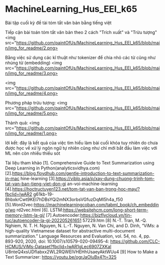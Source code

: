 # MachineLearning_Hus_EEI_k65
Bài tập cuối kỳ đề tài tóm tắt văn bản bằng tiếng việt

Tiếp cận bài toán tóm tắt văn bản theo 2 cách "Trích xuất" và "Trừu tượng"
<img src="https://github.com/paintOfUs/MachineLearning_Hus_EEI_k65/blob/main/img_for_readme/2.png>

Bằng việc sử dụng các kĩ thuật như tokenizer để chia nhỏ các từ cũng như nhúng từ (embedding)
<img src="https://github.com/paintOfUs/MachineLearning_Hus_EEI_k65/blob/main/img_for_readme/3.png>

<img src="https://github.com/paintOfUs/MachineLearning_Hus_EEI_k65/blob/main/img_for_readme/4.png>

Phương pháp trừu tượng:
<img src="https://github.com/paintOfUs/MachineLearning_Hus_EEI_k65/blob/main/img_for_readme/5.png>

Thành quả:
<img src="https://github.com/paintOfUs/MachineLearning_Hus_EEI_k65/blob/main/img_for_readme/1.png>

lời kết: đây là kết quả của việc tìm hiểu làm bài cuối khóa tuy nhiên do chưa được học về xử lý ngôn ngữ tự nhiên cũng như chỉ mới bắt đầu làm việc với ML nên còn nhiều thiếu sót

Tài liệu tham khảo
[1]. Comprehensive Guide to Text Summarization using Deep Learning in
Python(analyticsvidhya.com)
[2].https://blog.floydhub.com/gentle-introduction-to-text-summarization-in-mac
hine-learning
[3].https://viblo.asia/p/xay-dung-chuong-trinh-tom-tat-van-ban-tieng-viet-don-gi
an-voi-machine-learning
[4].https://hoctructuyen123.net/tom-tat-van-ban-trong-hoc-may/?fbclid=IwAR2
g61kb-19-8hbxkrCwt9KEI7hDBsYQi2mNX3orbsVGfuzDqMl5h4a_f50
[5].Word2vec:https://machinelearningcoban.com/tabml_book/ch_embedding/wo
rd2vec.html
[6]. LSTM:https://websitehcm.com/long-short-term-memory-lstm-la-gi/
[7].Autoencoder:https://bizflycloud.vn/tin-tuc/autoencoder-la-gi-202205261651
57229.htm
[8] N.-T. Tran, M.-Q. Nghiem, N. T. H. Nguyen, N. L.-T. Nguyen, N. Van Chi,
and D. Dinh, “ViMs: a high-quality Vietnamese dataset for abstractive
multi-document summarization.” Language Resources and Evaluation, vol. 54,
no. 4, pp. 893-920, 2020, doi: 10.1007/s10579-020-09495-4:
https://github.com/CLC-HCMUS/ViMs-Dataset?fbclid=IwAR1gLec6907ZXKal
U8nteQ4xsUDfIabxx2WL2RQWEIVHEHhUsaeyAktWUu4
[9] How to Make a Text Summarizer: https://youtu.be/ogrJaOIuBx4?t=325

